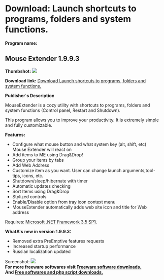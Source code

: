 # Download: Launch shortcuts to programs, folders and system functions.

**Program name:**

## Mouse Extender 1.9.9.3

  
**Thumbshot:** ![](http://www.freewarefiles.com/screenshot/mouseext_md.jpg)   
  
**Download link:** [Download Launch shortcuts to programs, folders and system functions.](http://freesoftwares.boysofts.com/Mouse-Extender_program_55671.html)  
  


**Publisher's Description**  
  


MouseExtender is a cozy utility with shortcuts to programs, folders and system functions (Control panel, Restart and Shutdown). 

This program allows you to improve your productivity. It is extremely simple and fully customizable.

**Features:**

  * Configure what mouse button and what system key (alt, shift, etc) Mouse Extender will react on 
  * Add items to ME using Drag&Drop! 
  * Group your items by tabs 
  * Add Web Address 
  * Customize item as you want. User can change launch arguments,tool-tips, icons, etc. 
  * Shutdown/sleep/hibernate with timer 
  * Automatic updates checking 
  * Sort Items using Drag&Drop 
  * Stylized controls 
  * Enable/Disable option from tray icon context menu 
  * MouseExtender automatically adds web site icon and title for Web address 

Requires: [Microsoft .NET Framework 3.5 SP1](http://www.freewarefiles.com/Microsoft-NET-Framework-3_program_31320.html). 

**WhatA's new in version 1.9.9.3:**

  * Removed extra PreEmptive features requests 
  * Increased startup performance 
  * Russian localization updated 

  
  
Screenshot: ![](http://www.freewarefiles.com/screenshot/mouseext.jpg)   
**For more freeware softwares visit [Freeware software downloads.](http://freesoftwares.boysofts.com/)**   
**And [Free softwares and php script downloads.](http://www.boysofts.com/)**
